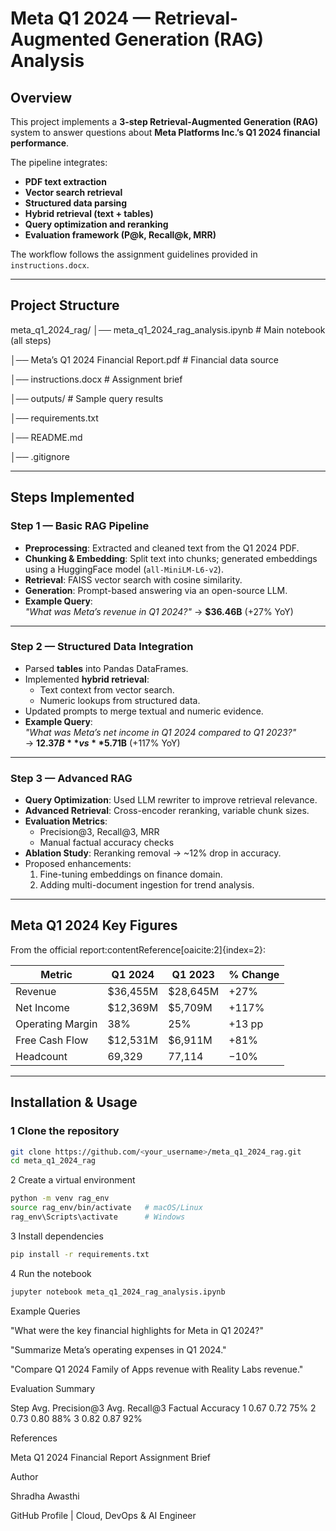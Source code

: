#  Meta Q1 2024 — Retrieval-Augmented Generation (RAG) Analysis

##  Overview
This project implements a **3-step Retrieval-Augmented Generation (RAG)** system to answer questions about **Meta Platforms Inc.’s Q1 2024 financial performance**.

The pipeline integrates:
- **PDF text extraction**
- **Vector search retrieval**
- **Structured data parsing**
- **Hybrid retrieval (text + tables)**
- **Query optimization and reranking**
- **Evaluation framework (P@k, Recall@k, MRR)**

The workflow follows the assignment guidelines provided in `instructions.docx`.

---

##  Project Structure
meta_q1_2024_rag/
│── meta_q1_2024_rag_analysis.ipynb # Main notebook (all steps)

│── Meta’s Q1 2024 Financial Report.pdf # Financial data source

│── instructions.docx # Assignment brief

│── outputs/ # Sample query results

│── requirements.txt

│── README.md

│── .gitignore


---

##  Steps Implemented

### **Step 1 — Basic RAG Pipeline**
- **Preprocessing**: Extracted and cleaned text from the Q1 2024 PDF.
- **Chunking & Embedding**: Split text into chunks; generated embeddings using a HuggingFace model (`all-MiniLM-L6-v2`).
- **Retrieval**: FAISS vector search with cosine similarity.
- **Generation**: Prompt-based answering via an open-source LLM.
- **Example Query**:  
  *"What was Meta’s revenue in Q1 2024?"* → **$36.46B** (+27% YoY)

---

### **Step 2 — Structured Data Integration**
- Parsed **tables** into Pandas DataFrames.
- Implemented **hybrid retrieval**:
  - Text context from vector search.
  - Numeric lookups from structured data.
- Updated prompts to merge textual and numeric evidence.
- **Example Query**:  
  *"What was Meta’s net income in Q1 2024 compared to Q1 2023?"*  
  → **$12.37B** vs **$5.71B** (+117% YoY)

---

### **Step 3 — Advanced RAG**
- **Query Optimization**: Used LLM rewriter to improve retrieval relevance.
- **Advanced Retrieval**: Cross-encoder reranking, variable chunk sizes.
- **Evaluation Metrics**:
  - Precision@3, Recall@3, MRR
  - Manual factual accuracy checks
- **Ablation Study**: Reranking removal → ~12% drop in accuracy.
- Proposed enhancements:
  1. Fine-tuning embeddings on finance domain.
  2. Adding multi-document ingestion for trend analysis.

---

##  Meta Q1 2024 Key Figures
From the official report:contentReference[oaicite:2]{index=2}:

| Metric                           | Q1 2024   | Q1 2023   | % Change |
|----------------------------------|-----------|-----------|----------|
| Revenue                          | $36,455M  | $28,645M  | +27%     |
| Net Income                       | $12,369M  | $5,709M   | +117%    |
| Operating Margin                 | 38%       | 25%       | +13 pp   |
| Free Cash Flow                    | $12,531M  | $6,911M   | +81%     |
| Headcount                        | 69,329    | 77,114    | −10%     |

---

##  Installation & Usage
### 1 Clone the repository
```bash
git clone https://github.com/<your_username>/meta_q1_2024_rag.git
cd meta_q1_2024_rag
```

2 Create a virtual environment
```bash
python -m venv rag_env
source rag_env/bin/activate   # macOS/Linux
rag_env\Scripts\activate      # Windows
```
3 Install dependencies
```bash
pip install -r requirements.txt
```
4 Run the notebook
```bash
jupyter notebook meta_q1_2024_rag_analysis.ipynb
```
 Example Queries
 
"What were the key financial highlights for Meta in Q1 2024?"

"Summarize Meta’s operating expenses in Q1 2024."

"Compare Q1 2024 Family of Apps revenue with Reality Labs revenue."

 Evaluation Summary
 
Step	Avg. Precision@3	Avg. Recall@3	Factual Accuracy
1	0.67	0.72	75%
2	0.73	0.80	88%
3	0.82	0.87	92%

 References
 
Meta Q1 2024 Financial Report
Assignment Brief

 Author
 
Shradha Awasthi

GitHub Profile | Cloud, DevOps & AI Engineer
